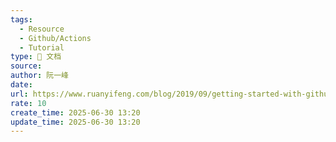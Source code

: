 ```yaml
---
tags:
  - Resource
  - Github/Actions
  - Tutorial
type: 📃 文档
source: 
author: 阮一峰
date: 
url: https://www.ruanyifeng.com/blog/2019/09/getting-started-with-github-actions.html
rate: 10
create_time: 2025-06-30 13:20
update_time: 2025-06-30 13:20
---
```

